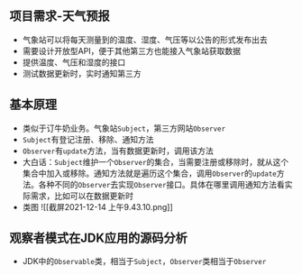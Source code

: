 ## 项目需求-天气预报
- 气象站可以将每天测量到的温度、湿度、气压等以公告的形式发布出去
- 需要设计开放型API，便于其他第三方也能接入气象站获取数据
- 提供温度、气压和湿度的接口
- 测试数据更新时，实时通知第三方

## 基本原理
- 类似于订牛奶业务。气象站`Subject`，第三方网站`Observer`
- `Subject`有登记注册、移除、通知方法
- `Observer`有`update`方法，当有数据更新时，调用该方法
- 大白话：`Subject`维护一个`Observer`的集合，当需要注册或移除时，就从这个集合中加入或移除。通知方法就是遍历这个集合，调用`Observer`的`update`方法。各种不同的`Observer`去实现`Observer`接口。具体在哪里调用通知方法看实际需求，比如可以在数据更新时
- 类图
![[截屏2021-12-14 上午9.43.10.png]]

## 观察者模式在JDK应用的源码分析
- JDK中的`Observable`类，相当于`Subject`，`Observer`类相当于`Observer`